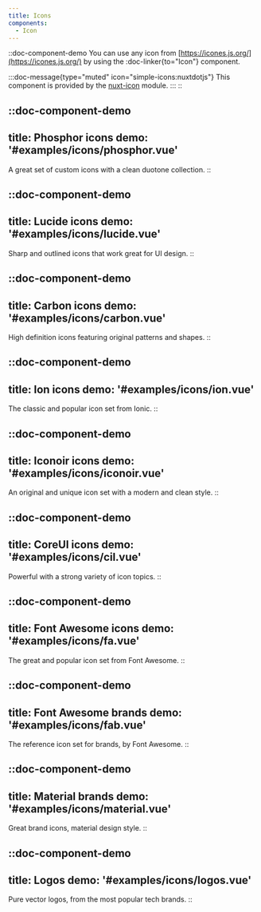 ```yaml
---
title: Icons
components:
  - Icon
---
```


::doc-component-demo
You can use any icon from [https://icones.js.org/](https://icones.js.org/) by using the :doc-linker{to="Icon"} component.


:::doc-message{type="muted" icon="simple-icons:nuxtdotjs"}
This component is provided by the [nuxt-icon](https://github.com/nuxt-modules/icon) module.
:::
::


::doc-component-demo
---
title: Phosphor icons
demo: '#examples/icons/phosphor.vue'
---
A great set of custom icons with a clean duotone collection.
::

::doc-component-demo
---
title: Lucide icons
demo: '#examples/icons/lucide.vue'
---
Sharp and outlined icons that work great for UI design.
::


::doc-component-demo
---
title: Carbon icons
demo: '#examples/icons/carbon.vue'
---
High definition icons featuring original patterns and shapes.
::


::doc-component-demo
---
title: Ion icons
demo: '#examples/icons/ion.vue'
---
The classic and popular icon set from Ionic.
::




::doc-component-demo
---
title: Iconoir icons
demo: '#examples/icons/iconoir.vue'
---
An original and unique icon set with a modern and clean style.
::



::doc-component-demo
---
title: CoreUI icons
demo: '#examples/icons/cil.vue'
---
Powerful with a strong variety of icon topics.
::


::doc-component-demo
---
title: Font Awesome icons
demo: '#examples/icons/fa.vue'
---
The great and popular icon set from Font Awesome.
::



::doc-component-demo
---
title: Font Awesome brands
demo: '#examples/icons/fab.vue'
---
The reference icon set for brands, by Font Awesome.
::



::doc-component-demo
---
title: Material brands
demo: '#examples/icons/material.vue'
---
Great brand icons, material design style.
::





::doc-component-demo
---
title: Logos
demo: '#examples/icons/logos.vue'
---
Pure vector logos, from the most popular tech brands.
::


